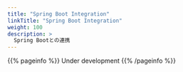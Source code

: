 ```yaml
---
title: "Spring Boot Integration"
linkTitle: "Spring Boot Integration"
weight: 100
description: >
  Spring Bootとの連携
---
```


{{% pageinfo %}} Under development {{% /pageinfo %}}
